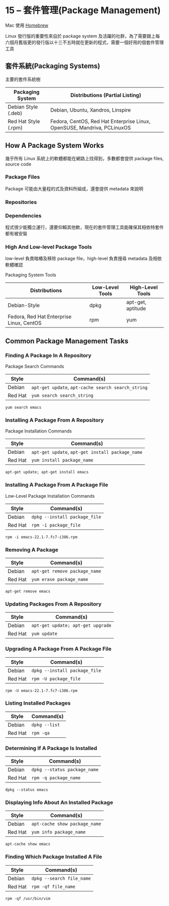 # 15 – 套件管理(Package Management)

Mac 使用 [Homebrew](https://brew.sh/index_zh-tw)

Linux 發行版的重要性來自於 package system 及活躍的社群，為了需要跟上每六個月舊版更的發行版以十三不五時就在更新的程式，需要一個好用的個套件管理工具

## 套件系統(Packaging Systems)

主要的套件系統樹

Packaging System | Distributions (Partial Listing)
-----------------|--------------------------------
Debian Style (.deb) | Debian, Ubuntu, Xandros, Linspire
Red Hat Style (.rpm) | Fedora, CentOS, Red Hat Enterprise Linux, OpenSUSE, Mandriva, PCLinuxOS

## How A Package System Works

幾乎所有 Linux 系統上的軟體都能在網路上找得到，多數都會提供 package files, source code

### Package Files

Package 可能由大量程的式及資料所組成，還會提供 metadata 來說明

### Repositories

### Dependencies

程式很少能獨立運行，還要仰賴其他軟，現在的套件管理工具能確保其相依特套件都有被安裝

### High And Low-level Package Tools

low-level 負責暗樁及移除 package file，high-level 負責搜尋 metadata 及相依軟體確認

Packaging System Tools

Distributions | Low-Level Tools | High-Level Tools
--------------|-----------------|-----------------
Debian-Style | dpkg | apt-get, aptitude
Fedora, Red Hat Enterprise Linux, CentOS | rpm | yum

## Common Package Management Tasks

### Finding A Package In A Repository

Package Search Commands

Style | Command(s)
------|-----------
Debian | `apt-get update`, `apt-cache search search_string`
Red Hat | `yum search search_string`

```shell
yum search emacs
```

### Installing A Package From A Repository

Package Installation Commands

Style | Command(s)
------|-----------
Debian | `apt-get update`, `apt-get install package_name`
Red Hat | `yum install package_name`

```shell
apt-get update; apt-get install emacs
```

### Installing A Package From A Package File

Low-Level Package Installation Commands

Style | Command(s)
------|-----------
Debian | `dpkg --install package_file`
Red Hat | `rpm -i package_file`

```shell
rpm -i emacs-22.1-7.fc7-i386.rpm
```

### Removing A Package

Style | Command(s)
------|-----------
Debian | `apt-get remove package_name`
Red Hat | `yum erase package_name`

```shell
apt-get remove emacs
```

### Updating Packages From A Repository

Style | Command(s)
------|-----------
Debian | `apt-get update; apt-get upgrade`
Red Hat | `yum update`

### Upgrading A Package From A Package File

Style | Command(s)
------|-----------
Debian | `dpkg --install package_file`
Red Hat | `rpm -U package_file`

```shell
rpm -U emacs-22.1-7.fc7-i386.rpm
```

### Listing Installed Packages

Style | Command(s)
------|-----------
Debian | `dpkg --list`
Red Hat | `rpm -qa`

### Determining If A Package Is Installed

Style | Command(s)
------|-----------
Debian | `dpkg --status package_name`
Red Hat | `rpm -q package_name`

```shell
dpkg --status emacs
```

### Displaying Info About An Installed Package

Style | Command(s)
------|-----------
Debian | `apt-cache show package_name`
Red Hat | `yum info package_name`

```shell
apt-cache show emacs
```

### Finding Which Package Installed A File

Style | Command(s)
------|-----------
Debian | `dpkg --search file_name`
Red Hat | `rpm -qf file_name`

```shell
rpm -qf /usr/bin/vim
```
